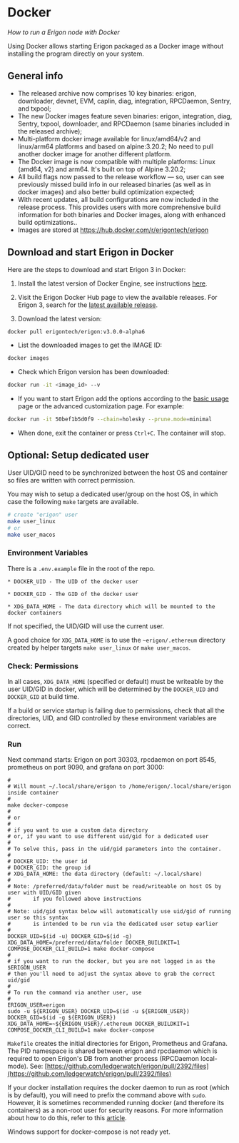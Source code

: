 # Docker
*How to run a Erigon node with Docker*

Using Docker allows starting Erigon packaged as a Docker image without installing the program directly on your system.

## General info

* The released archive now comprises 10 key binaries: erigon, downloader, devnet, EVM, caplin, diag, integration, RPCDaemon, Sentry, and txpool;
* The new Docker images feature seven binaries: erigon, integration, diag, Sentry, txpool, downloader, and RPCDaemon (same binaries included in the released archive);
* Multi-platform docker image available for linux/amd64/v2 and linux/arm64 platforms and based on alpine:3.20.2; No need to pull another docker image for another different platform.
* The Docker image is now compatible with multiple platforms: Linux (amd64, v2) and arm64. It's built on top of Alpine 3.20.2;
* All build flags now passed to the release workflow — so, user can see previously missed build info in our released binaries (as well as in docker images) and also better build optimization expected;
* With recent updates, all build configurations are now included in the release process. This provides users with more comprehensive build information for both binaries and Docker images, along with enhanced build optimizations..
* Images are stored at <https://hub.docker.com/r/erigontech/erigon>

## Download and start Erigon in Docker

Here are the steps to download and start Erigon 3 in Docker:

1. Install the latest version of Docker Engine, see instructions [here](https://docs.docker.com/engine/install/).

2. Visit the Erigon Docker Hub page to view the available releases. For Erigon 3, search for the [latest available release](https://hub.docker.com/r/erigontech/erigon/tags?name=v3).

3. Download the latest version:

```bash
docker pull erigontech/erigon:v3.0.0-alpha6
```
* List the downloaded images to get the IMAGE ID:
```bash
docker images
```
* Check which Erigon version has been downloaded:
```bash
docker run -it <image_id> --v
```
* If you want to start Erigon add the options according to the [basic usage](/basic-usage.md) page or the advanced customization page. For example:

```bash
docker run -it 50bef1b5d0f9 --chain=holesky --prune.mode=minimal
```
* When done, exit the container or press `Ctrl+C`. The container will stop.

## Optional: Setup dedicated user

User UID/GID need to be synchronized between the host OS and container so files are written with correct permission.

You may wish to setup a dedicated user/group on the host OS, in which case the following `make` targets are available.

```bash
# create "erigon" user
make user_linux
# or
make user_macos
```

### Environment Variables

There is a `.env.example` file in the root of the repo.
```
* DOCKER_UID - The UID of the docker user

* DOCKER_GID - The GID of the docker user

* XDG_DATA_HOME - The data directory which will be mounted to the docker containers
```

If not specified, the UID/GID will use the current user.

A good choice for `XDG_DATA_HOME` is to use the `~erigon/.ethereum` directory created by helper targets `make user_linux` or `make user_macos`.

### Check: Permissions

In all cases, `XDG_DATA_HOME` (specified or default) must be writeable by the user UID/GID in docker, which will be determined by the `DOCKER_UID` and `DOCKER_GID` at build time.

If a build or service startup is failing due to permissions, check that all the directories, UID, and GID controlled by these environment variables are correct.

### Run

Next command starts: Erigon on port 30303, rpcdaemon on port 8545, prometheus on port 9090, and grafana on port 3000:

```
#
# Will mount ~/.local/share/erigon to /home/erigon/.local/share/erigon inside container
#
make docker-compose
#
# or
#
# if you want to use a custom data directory
# or, if you want to use different uid/gid for a dedicated user
#
# To solve this, pass in the uid/gid parameters into the container.
#
# DOCKER_UID: the user id
# DOCKER_GID: the group id
# XDG_DATA_HOME: the data directory (default: ~/.local/share)
#
# Note: /preferred/data/folder must be read/writeable on host OS by user with UID/GID given
#       if you followed above instructions
#
# Note: uid/gid syntax below will automatically use uid/gid of running user so this syntax
#       is intended to be run via the dedicated user setup earlier
#
DOCKER_UID=$(id -u) DOCKER_GID=$(id -g) XDG_DATA_HOME=/preferred/data/folder DOCKER_BUILDKIT=1 COMPOSE_DOCKER_CLI_BUILD=1 make docker-compose
#
# if you want to run the docker, but you are not logged in as the $ERIGON_USER
# then you'll need to adjust the syntax above to grab the correct uid/gid
#
# To run the command via another user, use
#
ERIGON_USER=erigon
sudo -u ${ERIGON_USER} DOCKER_UID=$(id -u ${ERIGON_USER}) DOCKER_GID=$(id -g ${ERIGON_USER}) XDG_DATA_HOME=~${ERIGON_USER}/.ethereum DOCKER_BUILDKIT=1 COMPOSE_DOCKER_CLI_BUILD=1 make docker-compose
```

`Makefile` creates the initial directories for Erigon, Prometheus and Grafana. The PID namespace is shared between erigon and rpcdaemon which is required to open Erigon's DB from another process (RPCDaemon local-mode). See: [https://github.com/ledgerwatch/erigon/pull/2392/files](https://github.com/ledgerwatch/erigon/pull/2392/files)

If your docker installation requires the docker daemon to run as root (which is by default), you will need to prefix the command above with `sudo`. However, it is sometimes recommended running docker (and therefore its containers) as a non-root user for security reasons. For more information about how to do this, refer to this [article](https://docs.docker.com/engine/install/linux-postinstall/#manage-docker-as-a-non-root-user).

<div class="warning">
Windows support for docker-compose is not ready yet.
</div>
